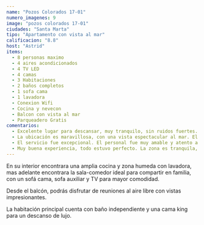 ```yaml
---
name: "Pozos Colorados 17-01"
numero_imagenes: 9
image: "pozos colorados 17-01"
ciudades: "Santa Marta"
tipo: "Apartamento con vista al mar"
calificacion: "8.8"
host: "Astrid"
items:
  - 8 personas maximo
  - 4 aires acondicionados
  - 4 TV LED
  - 4 camas
  - 3 Habitaciones
  - 2 baños completos
  - 1 sofa cama
  - 1 lavadora
  - Conexion Wifi
  - Cocina y nevecon
  - Balcon con vista al mar
  - Parqueadero Gratis
comentarios:
  - Excelente lugar para descansar, muy tranquilo, sin ruidos fuertes. En general, todo estuvo sin contratiempos. Un aspecto a mejorar sería una pequeña falla energética en el edificio y las recepcionistas no facilitan información, la actitud no es la mejor.
  - La ubicación es maravillosa, con una vista espectacular al mar. El apartamento está bien equipado y tiene todo lo que necesitamos para pasar una estancia cómoda. Definitivamente volveré.
  - El servicio fue excepcional. El personal fue muy amable y atento a nuestras necesidades. La limpieza y el orden del lugar eran impecables. ¡Recomiendo mucho este lugar!
  - Muy buena experiencia, todo estuvo perfecto. La zona es tranquila, ideal para desconectar. Las instalaciones son modernas y cómodas, con todo lo necesario para disfrutar al máximo.
---
```

En su interior encontrara una amplia cocina y zona humeda con lavadora, mas adelante encontrara la sala-comedor ideal para compartir en familia, con un sofá cama, sofa auxiliar y TV para mayor comodidad.

Desde el balcón, podrás disfrutar de reuniones al aire libre con vistas impresionantes.

La habitación principal cuenta con baño independiente y una cama king para un descanso de lujo.
